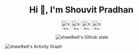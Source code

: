 <h1 align="center">Hi 👋, I'm Shouvit Pradhan</h1>

<p align="center">
<a href="https://codepen.io/shaw8wit" target="blank"><img align="center" src="https://cdn.jsdelivr.net/npm/simple-icons@3.0.1/icons/codepen.svg" alt="shaw8wit" height="30" width="30" /></a>
<a href="https://linkedin.com/in/shaw8wit" target="blank"><img align="center" src="https://cdn.jsdelivr.net/npm/simple-icons@3.0.1/icons/linkedin.svg" alt="shaw8wit" height="30" width="30" /></a>
<a href="https://kaggle.com/shaw8wit" target="blank"><img align="center" src="https://cdn.jsdelivr.net/npm/simple-icons@3.0.1/icons/kaggle.svg" alt="shaw8wit" height="30" width="30" /></a>
<a href="https://instagram.com/shaw8wit" target="blank"><img align="center" src="https://cdn.jsdelivr.net/npm/simple-icons@3.0.1/icons/instagram.svg" alt="shaw8wit" height="30" width="30" /></a>
</p>

<p align="center">&nbsp;<img align="center" alt="shaw8wit's Github stats" src="https://github-readme-stats.vercel.app/api?username=shaw8wit&count_private=true&include_all_commits=true&show_icons=true&bg_color=000000&title_color=E8E500&text_color=13CA91&icon_color=FDC7D7&hide_border=true" /></p>

<img alt="shaw8wit's Activity Graph" src="https://activity-graph.herokuapp.com/graph?username=shaw8wit&bg_color=000000&color=E8E500&line=FDC7D7&point=13CA91&hide_border=true" />
